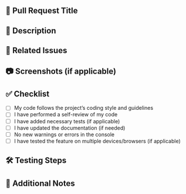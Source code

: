 ## 📌 Pull Request Title

<!-- A clear and concise title for the pull request (e.g., "Fix: Resolve issue with user authentication") -->

## 📝 Description

<!-- Describe your changes in detail. Explain the reason behind the change and how it solves the problem. -->

## 🔄 Related Issues

<!-- Link to the issue this PR is addressing, e.g., "Closes #123" -->

## 📷 Screenshots (if applicable)

<!-- Add screenshots to illustrate the changes, if relevant. -->

## ✅ Checklist

- [ ] My code follows the project’s coding style and guidelines
- [ ] I have performed a self-review of my code
- [ ] I have added necessary tests (if applicable)
- [ ] I have updated the documentation (if needed)
- [ ] No new warnings or errors in the console
- [ ] I have tested the feature on multiple devices/browsers (if applicable)

## 🛠️ Testing Steps

<!-- Provide a step-by-step guide on how to test your changes manually. -->

## 💬 Additional Notes

<!-- Any additional context or information that reviewers should know. -->
